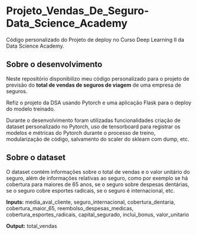 # Projeto_Vendas_De_Seguro-Data_Science_Academy
Código personalizado do Projeto de deploy no Curso Deep Learning II da Data Science Academy.

## Sobre o desenvolvimento
Neste repositório disponibilizo meu código personalizado para o projeto de previsão do **total de vendas de seguros de viagem** de uma empresa de seguros.

Refiz o projeto da DSA usando Pytorch e uma aplicação Flask para o deploy do modelo treinado.

Durante o desenvolvimento foram utilizadas funcionalidades criação de dataset personalizado no Pytorch, uso de tensorboard para registrar os modelos e métricas do Pytorch durante o processo de treino, modularização de código, salvamento do scaler do sklearn com dump, etc.

## Sobre o dataset
O	dataset	contém	informações	sobre	o	total	de vendas e o valor unitário do seguro, além de informações relativas ao seguro, como por exemplo se há cobertura para maiores de 65 anos, se o seguro sobre	despesas dentárias,	se o seguro cobre esportes radicais, se o seguro é internacional, etc.

**Inputs:**
media_aval_cliente,
seguro_internacional,
cobertura_dentaria,
cobertura_maior_65,
reembolso_despesas_medicas,
cobertura_esportes_radicais,
capital_segurado,
inclui_bonus,
valor_unitario

**Output:**
total_vendas
